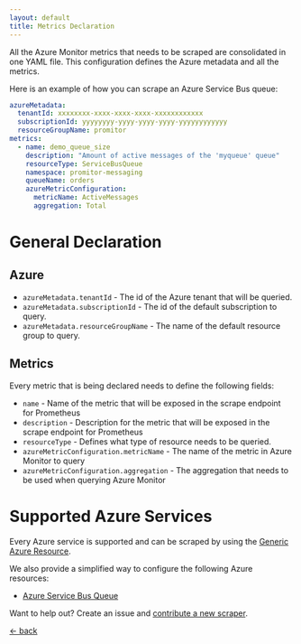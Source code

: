 ```yaml
---
layout: default
title: Metrics Declaration
---
```


All the Azure Monitor metrics that needs to be scraped are consolidated in one YAML file.
This configuration defines the Azure metadata and all the metrics.

Here is an example of how you can scrape an Azure Service Bus queue:

```yaml
azureMetadata:
  tenantId: xxxxxxxx-xxxx-xxxx-xxxx-xxxxxxxxxxxx
  subscriptionId: yyyyyyyy-yyyy-yyyy-yyyy-yyyyyyyyyyyy
  resourceGroupName: promitor
metrics: 
  - name: demo_queue_size
    description: "Amount of active messages of the 'myqueue' queue"
    resourceType: ServiceBusQueue
    namespace: promitor-messaging
    queueName: orders
    azureMetricConfiguration:
      metricName: ActiveMessages
      aggregation: Total
```

# General Declaration
## Azure

- `azureMetadata.tenantId` - The id of the Azure tenant that will be queried.
- `azureMetadata.subscriptionId` - The id of the default subscription to query.
- `azureMetadata.resourceGroupName` - The name of the default resource group to query.

## Metrics
Every metric that is being declared needs to define the following fields:
- `name` - Name of the metric that will be exposed in the scrape endpoint for Prometheus
- `description` - Description for the metric that will be exposed in the scrape endpoint for Prometheus
- `resourceType` - Defines what type of resource needs to be queried.
- `azureMetricConfiguration.metricName` - The name of the metric in Azure Monitor to query
- `azureMetricConfiguration.aggregation` - The aggregation that needs to be used when querying Azure Monitor

# Supported Azure Services
Every Azure service is supported and can be scraped by using the [Generic Azure Resource](generic-azure-resource).

We also provide a simplified way to configure the following Azure resources:
- [Azure Service Bus Queue](service-bus-queue)

Want to help out? Create an issue and [contribute a new scraper](https://github.com/tomkerkhove/promitor/blob/master/adding-a-new-scraper.md).

[&larr; back](/)

